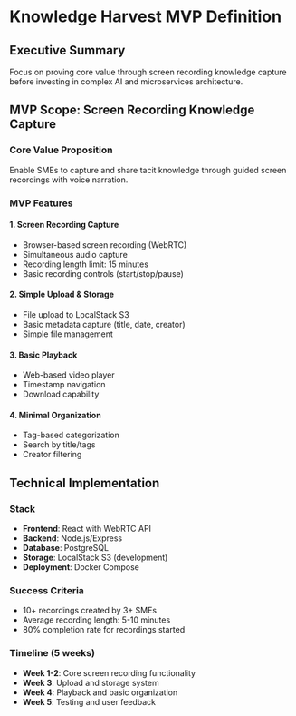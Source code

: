 # Knowledge Harvest MVP Definition

## Executive Summary
Focus on proving core value through screen recording knowledge capture before investing in complex AI and microservices architecture.

## MVP Scope: Screen Recording Knowledge Capture

### Core Value Proposition
Enable SMEs to capture and share tacit knowledge through guided screen recordings with voice narration.

### MVP Features

#### 1. Screen Recording Capture
- Browser-based screen recording (WebRTC)
- Simultaneous audio capture
- Recording length limit: 15 minutes
- Basic recording controls (start/stop/pause)

#### 2. Simple Upload & Storage
- File upload to LocalStack S3
- Basic metadata capture (title, date, creator)
- Simple file management

#### 3. Basic Playback
- Web-based video player
- Timestamp navigation
- Download capability

#### 4. Minimal Organization
- Tag-based categorization
- Search by title/tags
- Creator filtering

## Technical Implementation

### Stack
- **Frontend**: React with WebRTC API
- **Backend**: Node.js/Express
- **Database**: PostgreSQL
- **Storage**: LocalStack S3 (development)
- **Deployment**: Docker Compose

### Success Criteria
- 10+ recordings created by 3+ SMEs
- Average recording length: 5-10 minutes
- 80% completion rate for recordings started

### Timeline (5 weeks)
- **Week 1-2**: Core screen recording functionality
- **Week 3**: Upload and storage system
- **Week 4**: Playback and basic organization
- **Week 5**: Testing and user feedback
